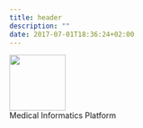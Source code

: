 ```yaml
---
title: header
description: ""
date: 2017-07-01T18:36:24+02:00
---
```


<img src="/specifications/images/hbp.png" width="100" height="100" /><br/>
Medical Informatics Platform
